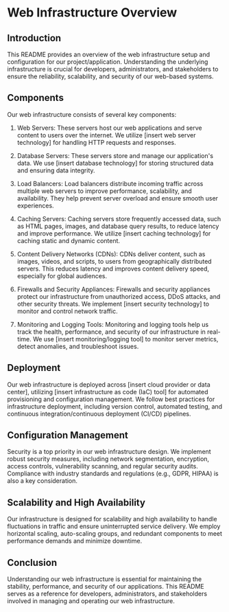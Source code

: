 # Web Infrastructure Overview
## Introduction

This README provides an overview of the web infrastructure setup and configuration for our project/application. Understanding the underlying infrastructure is crucial for developers, administrators, and stakeholders to ensure the reliability, scalability, and security of our web-based systems.
## Components
Our web infrastructure consists of several key components:

1. Web Servers: These servers host our web applications and serve content to users over the internet. We utilize [insert web server technology] for handling HTTP requests and responses.

2. Database Servers: These servers store and manage our application's data. We use [insert database technology] for storing structured data and ensuring data integrity.

3. Load Balancers: Load balancers distribute incoming traffic across multiple web servers to improve performance, scalability, and availability. They help prevent server overload and ensure smooth user experiences.

4. Caching Servers: Caching servers store frequently accessed data, such as HTML pages, images, and database query results, to reduce latency and improve performance. We utilize [insert caching technology] for caching static and dynamic content.

5. Content Delivery Networks (CDNs): CDNs deliver content, such as images, videos, and scripts, to users from geographically distributed servers. This reduces latency and improves content delivery speed, especially for global audiences.

6. Firewalls and Security Appliances: Firewalls and security appliances protect our infrastructure from unauthorized access, DDoS attacks, and other security threats. We implement [insert security technology] to monitor and control network traffic.

7. Monitoring and Logging Tools: Monitoring and logging tools help us track the health, performance, and security of our infrastructure in real-time. We use [insert monitoring/logging tool] to monitor server metrics, detect anomalies, and troubleshoot issues.

## Deployment
Our web infrastructure is deployed across [insert cloud provider or data center], utilizing [insert infrastructure as code (IaC) tool] for automated provisioning and configuration management. We follow best practices for infrastructure deployment, including version control, automated testing, and continuous integration/continuous deployment (CI/CD) pipelines.

## Configuration Management
Security is a top priority in our web infrastructure design. We implement robust security measures, including network segmentation, encryption, access controls, vulnerability scanning, and regular security audits. Compliance with industry standards and regulations (e.g., GDPR, HIPAA) is also a key consideration.
## Scalability and High Availability
Our infrastructure is designed for scalability and high availability to handle fluctuations in traffic and ensure uninterrupted service delivery. We employ horizontal scaling, auto-scaling groups, and redundant components to meet performance demands and minimize downtime.
## Conclusion
Understanding our web infrastructure is essential for maintaining the stability, performance, and security of our applications. This README serves as a reference for developers, administrators, and stakeholders involved in managing and operating our web infrastructure.
